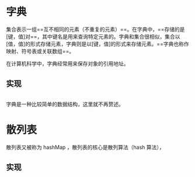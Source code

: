 # 字典

集合表示一组==互不相同的元素（不重复的元素）==。在字典中，==存储的是[键，值]对==，其中键名是用来查询特定元素的。字典和集合很相似，集合以[值，值]的形式存储元素，字典则是以[键，值]的形式来存储元素。==字典也称作映射、符号表或关联数组==。

在计算机科学中，字典经常用来保存对象的引用地址。

## 实现

```typescript

```

字典是一种比较简单的数据结构，这里就不再赘述。

# 散列表

散列表又被称为 hashMap ，散列表的核心是散列算法（hash 算法），

## 实现

